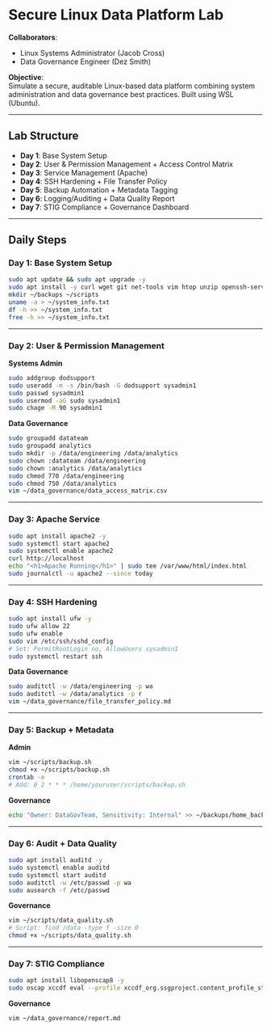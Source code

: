 # Secure Linux Data Platform Lab

**Collaborators**:  
- Linux Systems Administrator (Jacob Cross)  
- Data Governance Engineer (Dez Smith)

**Objective**:  
Simulate a secure, auditable Linux-based data platform combining system administration and data governance best practices. Built using WSL (Ubuntu).

---

## Lab Structure

- **Day 1**: Base System Setup  
- **Day 2**: User & Permission Management + Access Control Matrix  
- **Day 3**: Service Management (Apache)  
- **Day 4**: SSH Hardening + File Transfer Policy  
- **Day 5**: Backup Automation + Metadata Tagging  
- **Day 6**: Logging/Auditing + Data Quality Report  
- **Day 7**: STIG Compliance + Governance Dashboard

---

## Daily Steps

### Day 1: Base System Setup
```bash
sudo apt update && sudo apt upgrade -y
sudo apt install -y curl wget git net-tools vim htop unzip openssh-server
mkdir ~/backups ~/scripts
uname -a > ~/system_info.txt
df -h >> ~/system_info.txt
free -h >> ~/system_info.txt
```

---

### Day 2: User & Permission Management
**Systems Admin**
```bash
sudo addgroup dodsupport
sudo useradd -m -s /bin/bash -G dodsupport sysadmin1
sudo passwd sysadmin1
sudo usermod -aG sudo sysadmin1
sudo chage -M 90 sysadmin1
```

**Data Governance**
```bash
sudo groupadd datateam
sudo groupadd analytics
sudo mkdir -p /data/engineering /data/analytics
sudo chown :datateam /data/engineering
sudo chown :analytics /data/analytics
sudo chmod 770 /data/engineering
sudo chmod 750 /data/analytics
vim ~/data_governance/data_access_matrix.csv
```

---

### Day 3: Apache Service
```bash
sudo apt install apache2 -y
sudo systemctl start apache2
sudo systemctl enable apache2
curl http://localhost
echo "<h1>Apache Running</h1>" | sudo tee /var/www/html/index.html
sudo journalctl -u apache2 --since today
```

---

### Day 4: SSH Hardening
```bash
sudo apt install ufw -y
sudo ufw allow 22
sudo ufw enable
sudo vim /etc/ssh/sshd_config
# Set: PermitRootLogin no, AllowUsers sysadmin1
sudo systemctl restart ssh
```

**Data Governance**
```bash
sudo auditctl -w /data/engineering -p wa
sudo auditctl -w /data/analytics -p r
vim ~/data_governance/file_transfer_policy.md
```

---

### Day 5: Backup + Metadata
**Admin**
```bash
vim ~/scripts/backup.sh
chmod +x ~/scripts/backup.sh
crontab -e
# Add: 0 2 * * * /home/youruser/scripts/backup.sh
```

**Governance**
```bash
echo "Owner: DataGovTeam, Sensitivity: Internal" >> ~/backups/home_backup_$(date +%F).metadata
```

---

### Day 6: Audit + Data Quality
```bash
sudo apt install auditd -y
sudo systemctl enable auditd
sudo systemctl start auditd
sudo auditctl -w /etc/passwd -p wa
sudo ausearch -f /etc/passwd
```

**Governance**
```bash
vim ~/scripts/data_quality.sh
# Script: find /data -type f -size 0
chmod +x ~/scripts/data_quality.sh
```

---

### Day 7: STIG Compliance
```bash
sudo apt install libopenscap8 -y
sudo oscap xccdf eval --profile xccdf_org.ssgproject.content_profile_standard --results scan_results.xml --report scan_report.html /usr/share/xml/scap/ssg/content/ssg-ubuntu2204-ds.xml
```

**Governance**
```bash
vim ~/data_governance/report.md
```

